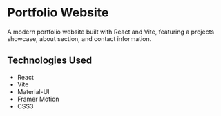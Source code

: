# Portfolio Website

A modern portfolio website built with React and Vite, featuring a projects showcase, about section, and contact information.

## Technologies Used

- React
- Vite
- Material-UI
- Framer Motion
- CSS3
